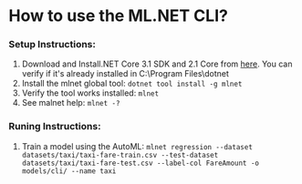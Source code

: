 # How to use the ML.NET CLI?

### Setup Instructions:
1. Download and Install.NET Core 3.1 SDK and 2.1 Core from [here](https://dotnet.microsoft.com/download). You can verify if it's already installed in C:\Program Files\dotnet
2. Install the mlnet global tool: `dotnet tool install -g mlnet` 
3. Verify the tool works installed: `mlnet`
4. See malnet help: `mlnet -?`

### Runing Instructions:
1. Train a model using the AutoML: `mlnet regression --dataset datasets/taxi/taxi-fare-train.csv --test-dataset datasets/taxi/taxi-fare-test.csv --label-col FareAmount -o models/cli/ --name taxi`




